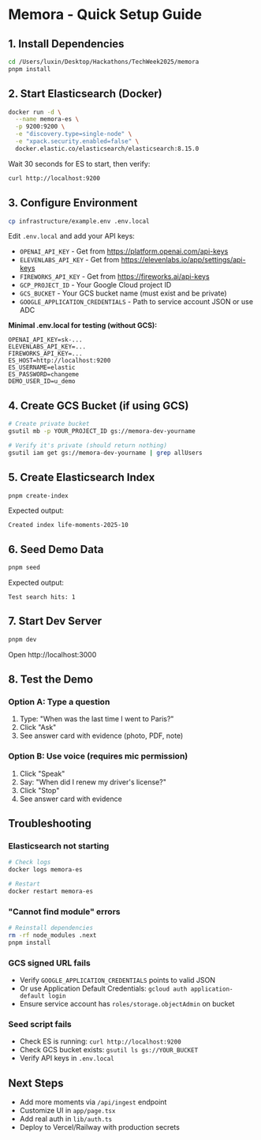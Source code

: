# Memora - Quick Setup Guide

## 1. Install Dependencies

```bash
cd /Users/luxin/Desktop/Hackathons/TechWeek2025/memora
pnpm install
```

## 2. Start Elasticsearch (Docker)

```bash
docker run -d \
  --name memora-es \
  -p 9200:9200 \
  -e "discovery.type=single-node" \
  -e "xpack.security.enabled=false" \
  docker.elastic.co/elasticsearch/elasticsearch:8.15.0
```

Wait 30 seconds for ES to start, then verify:
```bash
curl http://localhost:9200
```

## 3. Configure Environment

```bash
cp infrastructure/example.env .env.local
```

Edit `.env.local` and add your API keys:
- `OPENAI_API_KEY` - Get from https://platform.openai.com/api-keys
- `ELEVENLABS_API_KEY` - Get from https://elevenlabs.io/app/settings/api-keys
- `FIREWORKS_API_KEY` - Get from https://fireworks.ai/api-keys
- `GCP_PROJECT_ID` - Your Google Cloud project ID
- `GCS_BUCKET` - Your GCS bucket name (must exist and be private)
- `GOOGLE_APPLICATION_CREDENTIALS` - Path to service account JSON or use ADC

**Minimal .env.local for testing (without GCS):**
```env
OPENAI_API_KEY=sk-...
ELEVENLABS_API_KEY=...
FIREWORKS_API_KEY=...
ES_HOST=http://localhost:9200
ES_USERNAME=elastic
ES_PASSWORD=changeme
DEMO_USER_ID=u_demo
```

## 4. Create GCS Bucket (if using GCS)

```bash
# Create private bucket
gsutil mb -p YOUR_PROJECT_ID gs://memora-dev-yourname

# Verify it's private (should return nothing)
gsutil iam get gs://memora-dev-yourname | grep allUsers
```

## 5. Create Elasticsearch Index

```bash
pnpm create-index
```

Expected output:
```
Created index life-moments-2025-10
```

## 6. Seed Demo Data

```bash
pnpm seed
```

Expected output:
```
Test search hits: 1
```

## 7. Start Dev Server

```bash
pnpm dev
```

Open http://localhost:3000

## 8. Test the Demo

### Option A: Type a question
1. Type: "When was the last time I went to Paris?"
2. Click "Ask"
3. See answer card with evidence (photo, PDF, note)

### Option B: Use voice (requires mic permission)
1. Click "Speak"
2. Say: "When did I renew my driver's license?"
3. Click "Stop"
4. See answer card with evidence

## Troubleshooting

### Elasticsearch not starting
```bash
# Check logs
docker logs memora-es

# Restart
docker restart memora-es
```

### "Cannot find module" errors
```bash
# Reinstall dependencies
rm -rf node_modules .next
pnpm install
```

### GCS signed URL fails
- Verify `GOOGLE_APPLICATION_CREDENTIALS` points to valid JSON
- Or use Application Default Credentials: `gcloud auth application-default login`
- Ensure service account has `roles/storage.objectAdmin` on bucket

### Seed script fails
- Check ES is running: `curl http://localhost:9200`
- Check GCS bucket exists: `gsutil ls gs://YOUR_BUCKET`
- Verify API keys in `.env.local`

## Next Steps

- Add more moments via `/api/ingest` endpoint
- Customize UI in `app/page.tsx`
- Add real auth in `lib/auth.ts`
- Deploy to Vercel/Railway with production secrets

